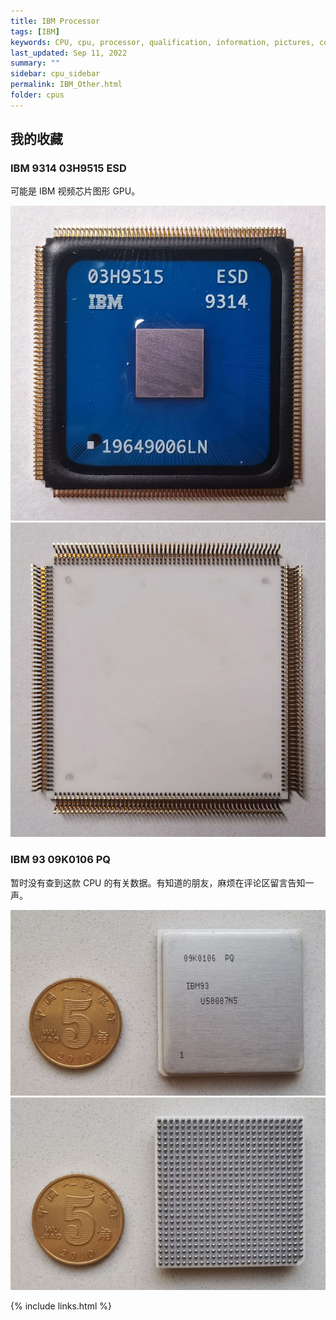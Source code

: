 ```yaml
---
title: IBM Processor
tags: [IBM]
keywords: CPU, cpu, processor, qualification, information, pictures, core, frequency, chip packaging, packaging, cpu info, x86, collection, amd, cyrix, harris, ibm, idt, iit, intel, motorola, nec, sgs, sgs-thomson, siemens, ST, signetics, mhs, ti, texas instruments, ulsi, umc, weitek, zilog, 808x, 8085, 8088, 8086, 80188, 80186, 80286, 286, 80386, 386, i386, Am386, 386sx, 386dx, 486, i486, 586, 486sx, 486dx, overdrive, 487, pentium, 586, 5x86, 386dlc, 386slc, 486dx2, mmx, ppro, pentium-pro, pro, athlon, duron, z80, dirk oppelt, dirk, oppelt, engineering, sample, samples
last_updated: Sep 11, 2022
summary: ""
sidebar: cpu_sidebar
permalink: IBM_Other.html
folder: cpus
---
```


## 我的收藏

### IBM 9314 03H9515 ESD

可能是 IBM 视频芯片图形 GPU。

![IBM 9314 03H9515 ESD 正面](/images/cpus/IBM/IBM_9314_03H9515_ESD_1.jpg)
![IBM 9314 03H9515 ESD 反面](/images/cpus/IBM/IBM_9314_03H9515_ESD_2.jpg)

### IBM 93 09K0106 PQ

暂时没有查到这款 CPU 的有关数据。有知道的朋友，麻烦在评论区留言告知一声。

![IBM 93 09K0106 PQ 正面](/images/cpus/IBM/IBM93_09K0106_PQ_1.jpg)
![IBM 93 09K0106 PQ 反面](/images/cpus/IBM/IBM93_09K0106_PQ_2.jpg)

{% include links.html %}
